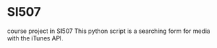 # SI507
course project in SI507
This python script is a searching form for media with the iTunes API.
